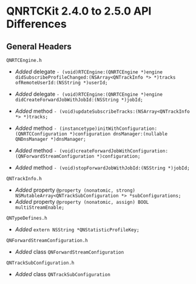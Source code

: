 # QNRTCKit 2.4.0 to 2.5.0 API Differences

## General Headers

```
QNRTCEngine.h
```
- *Added*  delegate `- (void)RTCEngine:(QNRTCEngine *)engine didSubscribeProfileChanged:(NSArray<QNTrackInfo *> *)tracks ofRemoteUserId:(NSString *)userId;`

- *Added*  delegate `- (void)RTCEngine:(QNRTCEngine *)engine didCreateForwardJobWithJobId:(NSString *)jobId;`

- *Added*  method `- (void)updateSubscribeTracks:(NSArray<QNTrackInfo *> *)tracks;`

- *Added*  method `- (instancetype)initWithConfiguration:(QNRTCConfiguration *)configuration dnsManager:(nullable QNDnsManager *)dnsManager;`

- *Added*  method `- (void)createForwardJobWithConfiguration:(QNForwardStreamConfiguration *)configuration;`

- *Added*  method `- (void)stopForwardJobWithJobId:(NSString *)jobId;`

```
QNTrackInfo.h
```
- *Added*  property `@property (nonatomic, strong) NSMutableArray<QNTrackSubConfiguration *> *subConfigurations;
`
- *Added*  property `@property (nonatomic, assign) BOOL multiStreamEnable;
`

```
QNTypeDefines.h
```
- *Added*   `extern NSString *QNStatisticProfileKey;`

```
QNForwardStreamConfiguration.h
```
- *Added*  class `QNForwardStreamConfiguration`

```
QNTrackSubConfiguration.h
```
- *Added*  class `QNTrackSubConfiguration`